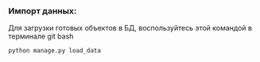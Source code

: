### Импорт данных:
Для загрузки готовых объектов в БД, воспользуйтесь этой командой в терминале git bash
```
python manage.py load_data
```

